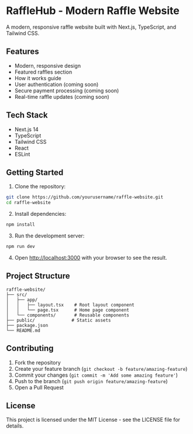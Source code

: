 # RaffleHub - Modern Raffle Website

A modern, responsive raffle website built with Next.js, TypeScript, and Tailwind CSS.

## Features

- Modern, responsive design
- Featured raffles section
- How it works guide
- User authentication (coming soon)
- Secure payment processing (coming soon)
- Real-time raffle updates (coming soon)

## Tech Stack

- Next.js 14
- TypeScript
- Tailwind CSS
- React
- ESLint

## Getting Started

1. Clone the repository:
```bash
git clone https://github.com/yourusername/raffle-website.git
cd raffle-website
```

2. Install dependencies:
```bash
npm install
```

3. Run the development server:
```bash
npm run dev
```

4. Open [http://localhost:3000](http://localhost:3000) with your browser to see the result.

## Project Structure

```
raffle-website/
├── src/
│   ├── app/
│   │   ├── layout.tsx    # Root layout component
│   │   └── page.tsx      # Home page component
│   └── components/       # Reusable components
├── public/              # Static assets
├── package.json
└── README.md
```

## Contributing

1. Fork the repository
2. Create your feature branch (`git checkout -b feature/amazing-feature`)
3. Commit your changes (`git commit -m 'Add some amazing feature'`)
4. Push to the branch (`git push origin feature/amazing-feature`)
5. Open a Pull Request

## License

This project is licensed under the MIT License - see the LICENSE file for details.
